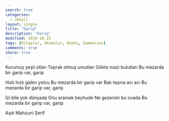 ```yaml
---
search: true
categories: 
  - Jekyll
layout: single
title: "Garip"
description: "Garip"
modified: 2018-10-25
tags: [Kitaplar, Okumalar, Books, Summaries]
comments: true
share: true
---
```


Kurumuş yeşil otları
Toprak olmuş umutları
Gökte mazi bulutları
Bu mezarda bir garip var, garip

Hızlı hızlı giden yolcu
Bu mezarda bir garip var
Bak taşına acı acı
Bu mezarda bir garip var, garip

İzi bile yok dünyada
Onu aramak beyhude
Ne gezersin bu ovada
Bu mezarda bir garip var, garip

Aşık Mahzuni Şerif
